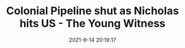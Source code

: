 ---
"title": "Colonial Pipeline shut as Nicholas hits US - The Young Witness"
"date": "2021-9-14 20:19:17"
"feed_name": "GOOGLENEWSDRILLING"
"feed_website": "https://news.google.com/search?q=drilling%2Bincident&hl=en-US&gl=US&ceid=US:en"
"feed_rss": "https://news.google.com/rss/search?q=drilling%2Bincident&hl=en-US&gl=US&ceid=US:en"
"link": "https://www.youngwitness.com.au/story/7430837/colonial-pipeline-shut-as-nicholas-hits-us/?cs=11835"
"file": "_posts/2021-1-1-8c0ef7232151f125f9a129763e0e0620bc535791.md"
"accident": "1"
"drilling": "0"
---